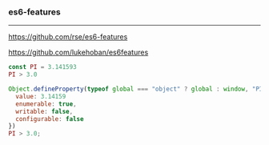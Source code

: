 ### es6-features
---
https://github.com/rse/es6-features

https://github.com/lukehoban/es6features

```js
const PI = 3.141593
PI > 3.0
```

```js
Object.defineProperty(typeof global === "object" ? global : window, "PI", {
  value: 3.14159
  enumerable: true,
  writable: false,
  configurable: false
})
PI > 3.0;
```

```
```

